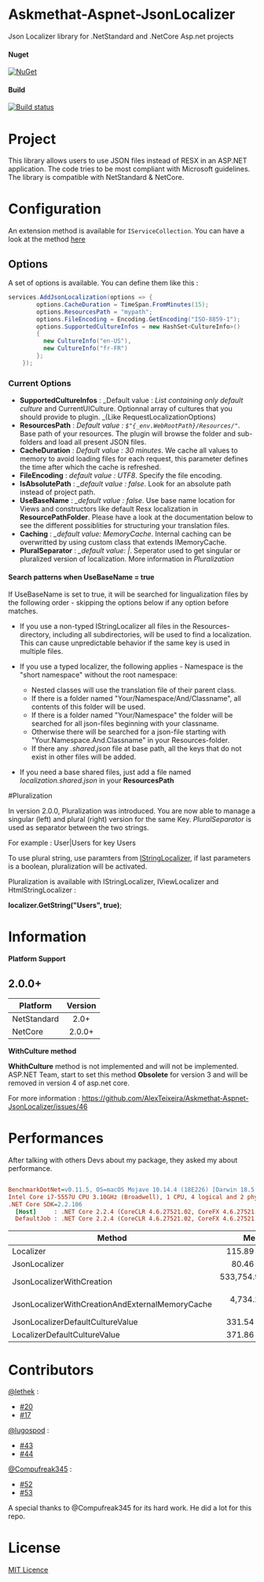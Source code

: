 # Askmethat-Aspnet-JsonLocalizer
Json Localizer library for .NetStandard and .NetCore Asp.net projects

#### Nuget
[![NuGet](https://img.shields.io/nuget/dt/Askmethat.Aspnet.JsonLocalizer.svg)](https://www.nuget.org/packages/Askmethat.Aspnet.JsonLocalizer)

#### Build

[![Build status](https://ci.appveyor.com/api/projects/status/gt8vg0e2f9gapr2d/branch/master?svg=true)](https://ci.appveyor.com/project/AlexTeixeira/askmethat-aspnet-jsonlocalizer/branch/master)

# Project

This library allows users to use JSON files instead of RESX in an ASP.NET application.
The code tries to be most compliant with Microsoft guidelines.
The library is compatible with NetStandard & NetCore.

# Configuration

An extension method is available for `IServiceCollection`.
You can have a look at the method [here](https://github.com/AlexTeixeira/Askmethat-Aspnet-JsonLocalizer/blob/development/Askmethat.Aspnet.JsonLocalizer/Extensions/JsonLocalizerServiceExtension.cs)

## Options 

A set of options is available.
You can define them like this : 

``` cs
services.AddJsonLocalization(options => {
        options.CacheDuration = TimeSpan.FromMinutes(15);
        options.ResourcesPath = "mypath";
        options.FileEncoding = Encoding.GetEncoding("ISO-8859-1");
        options.SupportedCultureInfos = new HashSet<CultureInfo>()
        {
          new CultureInfo("en-US"),
          new CultureInfo("fr-FR")
        };
    });
```

### Current Options

- **SupportedCultureInfos** : _Default value : _List containing only default culture_ and CurrentUICulture. Optionnal array of cultures that you should provide to plugin. _(Like RequestLocalizationOptions)
- **ResourcesPath** : _Default value : `$"{_env.WebRootPath}/Resources/"`_.  Base path of your resources. The plugin will browse the folder and sub-folders and load all present JSON files.
- **CacheDuration** : _Default value : 30 minutes_. We cache all values to memory to avoid loading files for each request, this parameter defines the time after which the cache is refreshed.
- **FileEncoding** : _default value : UTF8_. Specify the file encoding.
- **IsAbsolutePath** : *_default value : false*. Look for an absolute path instead of project path.
- **UseBaseName** : *_default value : false*. Use base name location for Views and constructors like default Resx localization in **ResourcePathFolder**. Please have a look at the documentation below to see the different possiblities for structuring your translation files.
- **Caching** : *_default value: MemoryCache*. Internal caching can be overwritted by using custom class that extends IMemoryCache.
- **PluralSeparator** : *_default value: |*. Seperator used to get singular or pluralized version of localization. More information in *Pluralization*

#### Search patterns when UseBaseName = true

If UseBaseName is set to true, it will be searched for lingualization files by the following order - skipping the options below if any option before matches.

- If you use a non-typed IStringLocalizer all files in the Resources-directory, including all subdirectories, will be used to find a localization. This can cause unpredictable behavior if the same key is used in multiple files.

- If you use a typed localizer, the following applies - Namespace is the "short namespace" without the root namespace:
  - Nested classes will use the translation file of their parent class.
  - If there is a folder named "Your/Namespace/And/Classname", all contents of this folder will be used.
  - If there is a folder named "Your/Namespace" the folder will be searched for all json-files beginning with your classname.
  - Otherwise there will be searched for a json-file starting with "Your.Namespace.And.Classname" in your Resources-folder.
  - If there any _.shared.json_ file at base path, all the keys that do not exist in other files will be added. 

- If you need a base shared files, just add a file named _localization.shared.json_ in your **ResourcesPath**

#Pluralization

In version 2.0.0, Pluralization was introduced.
You are now able to manage a singular (left) and plural (right) version for the same Key. 
*PluralSeparator* is used as separator between the two strings.

For example : User|Users for key Users

To use plural string, use paramters from [IStringLocalizer](https://github.com/aspnet/AspNetCore/blob/def36fab1e45ef7f169dfe7b59604d0002df3b7c/src/Mvc/Mvc.Localization/src/LocalizedHtmlString.cs), if last parameters is a boolean, pluralization will be activated.


Pluralization is available with IStringLocalizer, IViewLocalizer and HtmlStringLocalizer :

**localizer.GetString("Users", true)**;

# Information

**Platform Support**


## 2.0.0+

|Platform|Version|
| -------------------  | :------------------: |
|NetStandard|2.0+|
|NetCore|2.0.0+|

**WithCulture method**

**WhithCulture** method is not implemented and will not be implemented. ASP.NET Team, start to set this method **Obsolete** for version 3 and will be removed in version 4 of asp.net core.

For more information : 
https://github.com/AlexTeixeira/Askmethat-Aspnet-JsonLocalizer/issues/46

# Performances

After talking with others Devs about my package, they asked my about performance.


``` ini

BenchmarkDotNet=v0.11.5, OS=macOS Mojave 10.14.4 (18E226) [Darwin 18.5.0]
Intel Core i7-5557U CPU 3.10GHz (Broadwell), 1 CPU, 4 logical and 2 physical cores
.NET Core SDK=2.2.106
  [Host]     : .NET Core 2.2.4 (CoreCLR 4.6.27521.02, CoreFX 4.6.27521.01), 64bit RyuJIT
  DefaultJob : .NET Core 2.2.4 (CoreCLR 4.6.27521.02, CoreFX 4.6.27521.01), 64bit RyuJIT


```
|                                          Method |          Mean |         Error |        StdDev |           Min |           Max |    Ratio | RatioSD |   Gen 0 |   Gen 1 |  Gen 2 | Allocated |
|------------------------------------------------ |--------------:|--------------:|--------------:|--------------:|--------------:|---------:|--------:|--------:|--------:|-------:|----------:|
|                                       Localizer |     115.89 ns |     0.1277 ns |     0.1132 ns |     115.71 ns |     116.03 ns |     1.00 |    0.00 |       - |       - |      - |         - |
|                                   JsonLocalizer |      80.46 ns |     0.0964 ns |     0.0805 ns |      80.37 ns |      80.61 ns |     0.69 |    0.00 |  0.0228 |       - |      - |      48 B |
|                       JsonLocalizerWithCreation | 533,754.90 ns | 3,074.1865 ns | 2,875.5960 ns | 529,323.89 ns | 539,354.61 ns | 4,606.83 |   25.03 | 83.0078 | 28.3203 | 3.9063 |  175880 B |
| JsonLocalizerWithCreationAndExternalMemoryCache |   4,734.27 ns |   135.6678 ns |   133.2439 ns |   4,643.43 ns |   5,162.57 ns |    40.91 |    1.22 |  1.6174 |  0.8087 |      - |    3408 B |
|                JsonLocalizerDefaultCultureValue |     331.54 ns |     1.7528 ns |     1.5539 ns |     329.22 ns |     334.37 ns |     2.86 |    0.01 |  0.1793 |       - |      - |     376 B |
|                    LocalizerDefaultCultureValue |     371.86 ns |     3.8521 ns |     3.6033 ns |     368.69 ns |     378.81 ns |     3.20 |    0.03 |  0.1559 |       - |      - |     328 B |


# Contributors

[@lethek](https://github.com/lethek) : 
- [#20](https://github.com/AlexTeixeira/Askmethat-Aspnet-JsonLocalizer/pull/20)
- [#17](https://github.com/AlexTeixeira/Askmethat-Aspnet-JsonLocalizer/pull/17)

[@lugospod](https://github.com/lugospod) :
- [#43](https://github.com/AlexTeixeira/Askmethat-Aspnet-JsonLocalizer/pull/43)
- [#44](https://github.com/AlexTeixeira/Askmethat-Aspnet-JsonLocalizer/pull/44)

[@Compufreak345](https://github.com/Compufreak345) :
- [#52](https://github.com/AlexTeixeira/Askmethat-Aspnet-JsonLocalizer/issues/52)
- [#53](https://github.com/AlexTeixeira/Askmethat-Aspnet-JsonLocalizer/issues/53)

A special thanks to @Compufreak345 for its hard work. He did a lot for this repo.

# License

[MIT Licence](https://github.com/AlexTeixeira/Askmethat-Aspnet-JsonLocalizer/blob/master/LICENSE)
